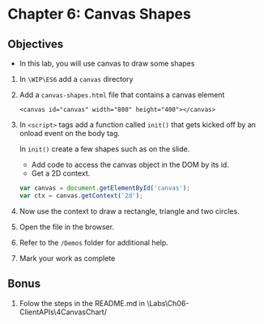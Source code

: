 # Chapter 6: Canvas Shapes

## Objectives
* In this lab, you will use canvas to draw some shapes

1. In `\WIP\ES6` add a `canvas` directory

1. Add a `canvas-shapes.html` file that contains a canvas element
    ```
    <canvas id="canvas" width="800" height="400"></canvas>
    ```

1. In `<script>` tags add a function called `init()` that gets kicked off by an onload event on the body tag.

    In `init()` create a few shapes such as on the slide.
    * Add code to access the canvas object in the DOM by its id.
    * Get a 2D context.

    ```javascript
    var canvas = document.getElementById('canvas');
    var ctx = canvas.getContext('2d');
    ```

1. Now use the context to draw a rectangle, triangle and two circles.

1. Open the file in the browser.

1. Refer to the `/Demos` folder for additional help.

1. Mark your work as complete

## Bonus

1. Folow the steps in the README.md in \Labs\Ch06-ClientAPIs\4CanvasChart/